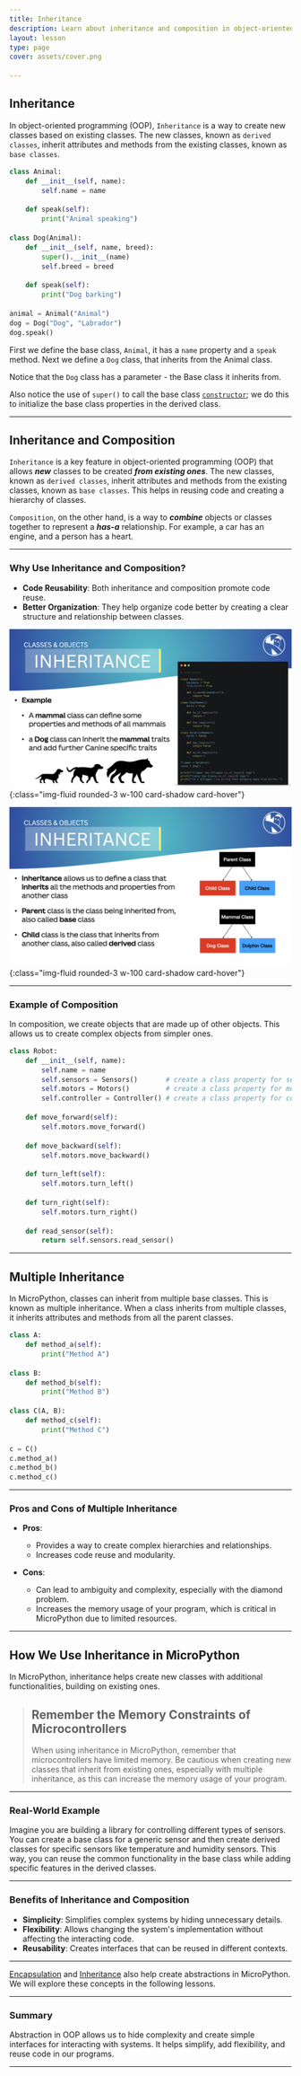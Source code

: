 ```yaml
---
title: Inheritance
description: Learn about inheritance and composition in object-oriented programming.
layout: lesson
type: page
cover: assets/cover.png

---
```


## Inheritance

In object-oriented programming (OOP), `Inheritance` is a way to create new classes based on existing classes. The new classes, known as `derived classes`, inherit attributes and methods from the existing classes, known as `base classes`.

```python
class Animal:
    def __init__(self, name):
        self.name = name

    def speak(self):
        print("Animal speaking")

class Dog(Animal):
    def __init__(self, name, breed):
        super().__init__(name)
        self.breed = breed

    def speak(self):
        print("Dog barking")

animal = Animal("Animal")
dog = Dog("Dog", "Labrador")
dog.speak()
```

First we define the base class, `Animal`, it has a `name` property and a `speak` method.
Next we define a `Dog` class, that inherits from the Animal class.

Notice that the `Dog` class has a parameter - the Base class it inherits from.

Also notice the use of `super()` to call the base class [`constructor`](02a_classes#constructors); we do this to initialize the base class properties in the derived class.

---

## Inheritance and Composition

`Inheritance` is a key feature in object-oriented programming (OOP) that allows ***new*** classes to be created ***from existing ones***. The new classes, known as `derived classes`, inherit attributes and methods from the existing classes, known as `base classes`. This helps in reusing code and creating a hierarchy of classes.

`Composition`, on the other hand, is a way to ***combine*** objects or classes together to represent a ***has-a*** relationship. For example, a car has an engine, and a person has a heart.

---

### Why Use Inheritance and Composition?

- **Code Reusability**: Both inheritance and composition promote code reuse.
- **Better Organization**: They help organize code better by creating a clear structure and relationship between classes.

![Inheritance](assets/inheritance.png){:class="img-fluid rounded-3 w-100 card-shadow card-hover"}

![Composition](assets/inheritance_tree.png){:class="img-fluid rounded-3 w-100 card-shadow card-hover"}

---

### Example of Composition

In composition, we create objects that are made up of other objects. This allows us to create complex objects from simpler ones.

```python
class Robot:
    def __init__(self, name):
        self.name = name
        self.sensors = Sensors()       # create a class property for sensors, which are defined elsewhere
        self.motors = Motors()         # create a class property for motors, which are defined elsewhere
        self.controller = Controller() # create a class property for controller, which are defined elsewhere

    def move_forward(self):
        self.motors.move_forward()

    def move_backward(self):
        self.motors.move_backward()

    def turn_left(self):
        self.motors.turn_left()

    def turn_right(self):
        self.motors.turn_right()

    def read_sensor(self):
        return self.sensors.read_sensor()
```

---

## Multiple Inheritance

In MicroPython, classes can inherit from multiple base classes. This is known as multiple inheritance. When a class inherits from multiple classes, it inherits attributes and methods from all the parent classes.

```python
class A:
    def method_a(self):
        print("Method A")

class B:
    def method_b(self):
        print("Method B")

class C(A, B):
    def method_c(self):
        print("Method C")

c = C()
c.method_a()
c.method_b()
c.method_c()
```

---

### Pros and Cons of Multiple Inheritance

- **Pros**:
  - Provides a way to create complex hierarchies and relationships.
  - Increases code reuse and modularity.

- **Cons**:
  - Can lead to ambiguity and complexity, especially with the diamond problem.
  - Increases the memory usage of your program, which is critical in MicroPython due to limited resources.

---

## How We Use Inheritance in MicroPython

In MicroPython, inheritance helps create new classes with additional functionalities, building on existing ones.

> ## Remember the Memory Constraints of Microcontrollers
>
> When using inheritance in MicroPython, remember that microcontrollers have limited memory. Be cautious when creating new classes that inherit from existing ones, especially with multiple inheritance, as this can increase the memory usage of your program.

---

### Real-World Example

Imagine you are building a library for controlling different types of sensors. You can create a base class for a generic sensor and then create derived classes for specific sensors like temperature and humidity sensors. This way, you can reuse the common functionality in the base class while adding specific features in the derived classes.

---

### Benefits of Inheritance and Composition

- **Simplicity**: Simplifies complex systems by hiding unnecessary details.
- **Flexibility**: Allows changing the system's implementation without affecting the interacting code.
- **Reusability**: Creates interfaces that can be reused in different contexts.

---

[Encapsulation](05_encapsulation) and [Inheritance](04_inheritance) also help create abstractions in MicroPython. We will explore these concepts in the following lessons.

---

### Summary

Abstraction in OOP allows us to hide complexity and create simple interfaces for interacting with systems. It helps simplify, add flexibility, and reuse code in our programs.

---
